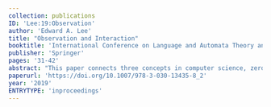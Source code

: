```yaml
---
collection: publications
ID: 'Lee:19:Observation'
author: 'Edward A. Lee'
title: "Observation and Interaction"
booktitle: 'International Conference on Language and Automata Theory and Applications (LATA)'
publisher: 'Springer'
pages: '31-42'
abstract: "This paper connects three concepts in computer science, zero-knowledge proofs, causal reasoning, and bisimulation, to show that interaction is more powerful than observation. Observation is the use of input data plus, possibly, tractable computation, in such a way that the observer has no effect on the source of the data. Interaction is observation plus action that affects the source of the data. Observation lets the data “speak for itself” and is objective, whereas interaction is first-person and subjective. Zero-knowledge proofs are a strategy for building confidence in some fact while acquiring no additional information other than that the fact is likely to be true. They fall short of absolute certainty and they require interaction. This paper shows that absolutely certainty for such scenarios can be modeled by a bisimulation relation. Causal reasoning has also been shown to require subjective involvement. It is not possible by observation alone, and like zero-knowledge proofs, requires first-person involvement and interaction. This paper shows that bisimulation relations can reveal flaws in causal reasoning."
paperurl: 'https://doi.org/10.1007/978-3-030-13435-8_2'
year: '2019'
ENTRYTYPE: 'inproceedings'
---
```

